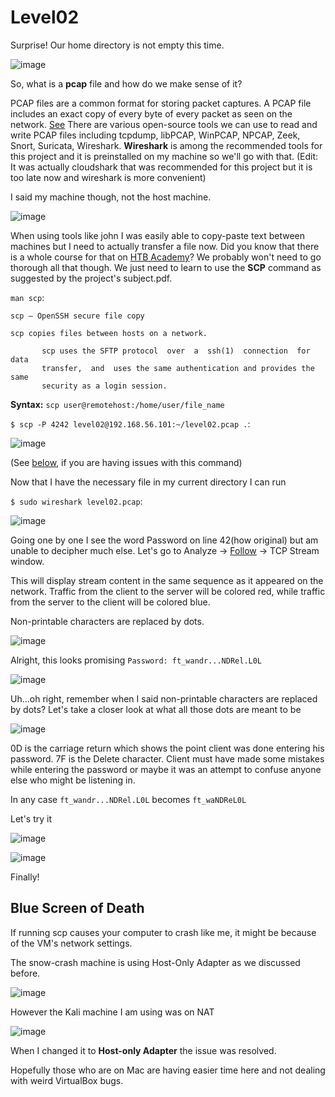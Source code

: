 # Level02
Surprise! Our home directory is not empty this time.

![image](https://github.com/user-attachments/assets/e90f08cc-e8c6-43d2-a211-426c455d7998)

So, what is a **pcap** file and how do we make sense of it? 

PCAP files are a common format for storing packet captures. A PCAP file includes an exact copy of every byte of every packet as seen on the network. [See](https://www.endace.com/learn/what-is-a-pcap-file)
There are various open-source tools we can use to read and write PCAP files including tcpdump, libPCAP, WinPCAP, NPCAP, Zeek, Snort, Suricata, Wireshark. **Wireshark** is among the recommended tools for this project and it is preinstalled on my machine so we'll go with that. (Edit: It was actually cloudshark that was recommended for this project but it is too late now and wireshark is more convenient)

I said my machine though, not the host machine. 

![image](https://github.com/user-attachments/assets/e46661ec-337c-4ad2-bfd4-95d0e2d0b172)

When using tools like john I was easily able to copy-paste text between machines but I need to actually transfer a file now. Did you know that there is a whole course for that on [HTB Academy](https://academy.hackthebox.com/course/preview/file-transfers)?
We probably won't need to go thorough all that though. We just need to learn to use the **SCP** command as suggested by the project's subject.pdf.

`man scp`:
```
scp — OpenSSH secure file copy

scp copies files between hosts on a network.

       scp uses the SFTP protocol  over  a  ssh(1)  connection  for  data
       transfer,  and  uses the same authentication and provides the same
       security as a login session.
```

**Syntax:**
`scp user@remotehost:/home/user/file_name `

`$ scp -P 4242 level02@192.168.56.101:~/level02.pcap .`:

![image](https://github.com/user-attachments/assets/acd01ffd-d4e1-4ebf-a4b6-d80da9526c97)

(See [below](#bug), if you are having issues with this command)

Now that I have the necessary file in my current directory I can run

`$ sudo wireshark level02.pcap`:

![image](https://github.com/user-attachments/assets/ba0cc406-d451-48ee-950a-3514e07a8308)

Going one by one I see the word Password on line 42(how original) but am unable to decipher much else. Let's go to Analyze → [Follow](https://www.wireshark.org/docs/wsug_html_chunked/ChAdvFollowStreamSection.html) → TCP Stream window.

This will display stream content in the same sequence as it appeared on the network. Traffic from the client to the server will be colored red, while traffic from the server to the client will be colored blue.

Non-printable characters are replaced by dots.

![image](https://github.com/user-attachments/assets/ba82eb31-4bb9-4ad1-bd51-b5ddd80abd1c)

Alright, this looks promising `Password: ft_wandr...NDRel.L0L` 

![image](https://github.com/user-attachments/assets/9b94a91d-1848-4f86-884e-2a3bbf49f302)

Uh...oh right, remember when I said non-printable characters are replaced by dots? Let's take a closer look at what all those dots are meant to be

![image](https://github.com/user-attachments/assets/95510868-d994-47d6-b034-c1c236b97600)

0D is the carriage return which shows the point client was done entering his password.
7F is the Delete character. Client must have made some mistakes while entering the password or maybe it was an attempt to confuse anyone else who might be listening in.

In any case `ft_wandr...NDRel.L0L` becomes `ft_waNDReL0L`

Let's try it

![image](https://github.com/user-attachments/assets/09bf0234-51a0-40c2-b9c3-691117436e01)

![image](https://github.com/user-attachments/assets/9a7f45ae-fc3e-482d-a443-242461a4211d)

Finally!

<h2 id="bug">Blue Screen of Death </h2>

If running scp causes your computer to crash like me, it might be because of the VM's network settings.

The snow-crash machine is using Host-Only Adapter as we discussed before.

![image](https://github.com/user-attachments/assets/b87a6ad3-b8cd-45dd-92a0-f9032396ce87)

However the Kali machine I am using was on NAT

![image](https://github.com/user-attachments/assets/ef7629e8-e591-490d-bcab-d3cbc0dfd8f5)

When I changed it to **Host-only Adapter** the issue was resolved.

Hopefully those who are on Mac are having easier time here and not dealing with weird VirtualBox bugs.

